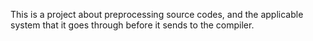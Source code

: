This is a project about preprocessing source codes, and  the applicable system that it goes through before it sends to the compiler.